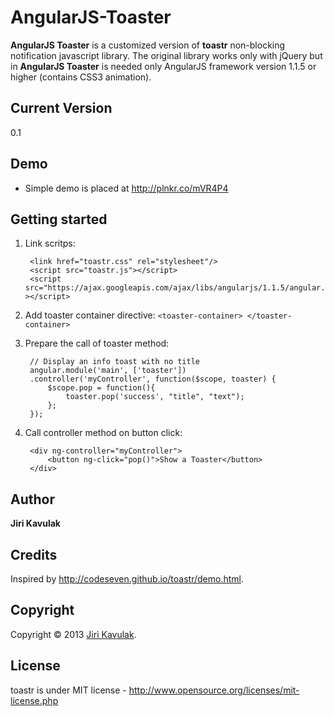 AngularJS-Toaster
=================

**AngularJS Toaster** is a customized version of **toastr** non-blocking notification javascript library. The original library works only with jQuery but in **AngularJS Toaster** is needed only AngularJS framework version 1.1.5 or higher
(contains CSS3 animation).

## Current Version
0.1

## Demo
- Simple demo is placed at http://plnkr.co/mVR4P4

## Getting started

1. Link scritps:

		<link href="toastr.css" rel="stylesheet"/>
		<script src="toastr.js"></script>
		<script src="https://ajax.googleapis.com/ajax/libs/angularjs/1.1.5/angular.js" ></script>

2. Add toaster container directive: `<toaster-container> </toaster-container>`

3. Prepare the call of toaster method:

		// Display an info toast with no title
		angular.module('main', ['toaster'])
		.controller('myController', function($scope, toaster) {
		    $scope.pop = function(){
		        toaster.pop('success', "title", "text");
		    };
		});

4. Call controller method on button click:

		<div ng-controller="myController">
		    <button ng-click="pop()">Show a Toaster</button>
		</div>

## Author
**Jiri Kavulak**

## Credits
Inspired by http://codeseven.github.io/toastr/demo.html.

## Copyright
Copyright © 2013 [Jiri Kavulak](https://twitter.com/jirikavi).

## License 
toastr is under MIT license - http://www.opensource.org/licenses/mit-license.php

